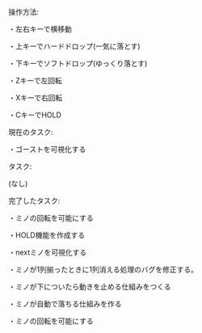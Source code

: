 操作方法:

・左右キーで横移動

・上キーでハードドロップ(一気に落とす)

・下キーでソフトドロップ(ゆっくり落とす)

・Zキーで左回転

・Xキーで右回転

・CキーでHOLD




現在のタスク:

・ゴーストを可視化する





タスク:

(なし)




完了したタスク:

・ミノの回転を可能にする

・HOLD機能を作成する

・nextミノを可視化する

・ミノが1列揃ったときに1列消える処理のバグを修正する。

・ミノが下についたら動きを止める仕組みをつくる

・ミノが自動で落ちる仕組みを作る

・ミノの回転を可能にする
